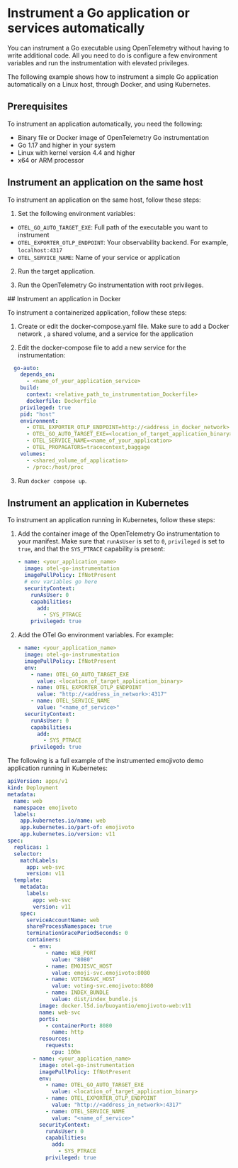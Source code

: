 # Instrument a Go application or services automatically

You can instrument a Go executable using OpenTelemetry without having
to write additional code. All you need to do is configure a few environment
variables and run the instrumentation with elevated privileges.

The following example shows how to instrument a simple Go application
automatically on a Linux host, through Docker, and using Kubernetes.

## Prerequisites

To instrument an application automatically, you need the following:

- Binary file or Docker image of OpenTelemetry Go instrumentation
- Go 1.17 and higher in your system
- Linux with kernel version 4.4 and higher
- x64 or ARM processor

## Instrument an application on the same host

To instrument an application on the same host, follow these steps:

1. Set the following environment variables:

  - `OTEL_GO_AUTO_TARGET_EXE`: Full path of the executable you want to
  instrument
  - `OTEL_EXPORTER_OTLP_ENDPOINT`: Your observability backend. For example,
  `localhost:4317`
  - `OTEL_SERVICE_NAME`: Name of your service or application

2. Run the target application.

3. Run the OpenTelemetry Go instrumentation with root privileges.

## Instrument an application in Docker

To instrument a containerized application, follow these steps:

1. Create or edit the docker-compose.yaml file. Make sure to add a Docker
network , a shared volume, and a service for the application  

2. Edit the docker-compose file to add a new service for the instrumentation:

  ```yaml
    go-auto:
      depends_on:
        - <name_of_your_application_service>
      build:
        context: <relative_path_to_instrumentation_Dockerfile>
        dockerfile: Dockerfile
      privileged: true
      pid: "host"
      environment:
        - OTEL_EXPORTER_OTLP_ENDPOINT=http://<address_in_docker_network>:4317
        - OTEL_GO_AUTO_TARGET_EXE=<location_of_target_application_binary>
        - OTEL_SERVICE_NAME=<name_of_your_application>
        - OTEL_PROPAGATORS=tracecontext,baggage
      volumes:
        - <shared_volume_of_application>
        - /proc:/host/proc
  ```

3. Run `docker compose up`.

## Instrument an application in Kubernetes

To instrument an application running in Kubernetes, follow these steps:

1. Add the container image of the OpenTelemetry Go instrumentation to your manifest. Make sure that `runAsUser` is set to `0`, `privileged` is set to `true`, and that the `SYS_PTRACE` capability is present:

   ```yaml
   - name: <your_application_name>
     image: otel-go-instrumentation
     imagePullPolicy: IfNotPresent
     # env variables go here
     securityContext:
       runAsUser: 0
       capabilities:
         add:
           - SYS_PTRACE
       privileged: true
   ```

2. Add the OTel Go environment variables. For example:

   ```yaml
   - name: <your_application_name>
     image: otel-go-instrumentation
     imagePullPolicy: IfNotPresent
     env:
       - name: OTEL_GO_AUTO_TARGET_EXE
         value: <location_of_target_application_binary>
       - name: OTEL_EXPORTER_OTLP_ENDPOINT
         value: "http://<address_in_network>:4317"
       - name: OTEL_SERVICE_NAME
         value: "<name_of_service>"
     securityContext:
       runAsUser: 0
       capabilities:
         add:
           - SYS_PTRACE
       privileged: true
   ```

The following is a full example of the instrumented emojivoto demo application running in Kubernetes:

```yaml
apiVersion: apps/v1
kind: Deployment
metadata:
  name: web
  namespace: emojivoto
  labels:
    app.kubernetes.io/name: web
    app.kubernetes.io/part-of: emojivoto
    app.kubernetes.io/version: v11
spec:
  replicas: 1
  selector:
    matchLabels:
      app: web-svc
      version: v11
  template:
    metadata:
      labels:
        app: web-svc
        version: v11
    spec:
      serviceAccountName: web
      shareProcessNamespace: true
      terminationGracePeriodSeconds: 0
      containers:
        - env:
            - name: WEB_PORT
              value: "8080"
            - name: EMOJISVC_HOST
              value: emoji-svc.emojivoto:8080
            - name: VOTINGSVC_HOST
              value: voting-svc.emojivoto:8080
            - name: INDEX_BUNDLE
              value: dist/index_bundle.js
          image: docker.l5d.io/buoyantio/emojivoto-web:v11
          name: web-svc
          ports:
            - containerPort: 8080
              name: http
          resources:
            requests:
              cpu: 100m
        - name: <your_application_name>
          image: otel-go-instrumentation
          imagePullPolicy: IfNotPresent
          env:
            - name: OTEL_GO_AUTO_TARGET_EXE
              value: <location_of_target_application_binary>
            - name: OTEL_EXPORTER_OTLP_ENDPOINT
              value: "http://<address_in_network>:4317"
            - name: OTEL_SERVICE_NAME
              value: "<name_of_service>"
          securityContext:
            runAsUser: 0
            capabilities:
              add:
                - SYS_PTRACE
            privileged: true
```

